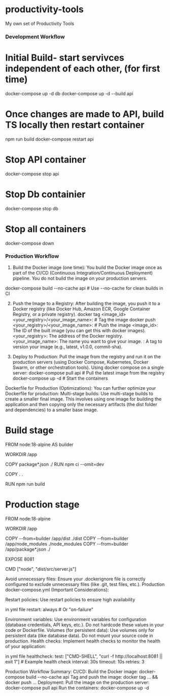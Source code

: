 # productivity-tools
My own set of Productivity Tools



### Development Workflow

# Initial Build-  start servivces independent of each other, (for first time)
docker-compose up -d db
docker-compose up -d --build api

# Once changes are made to API, build TS locally then restart container 
npm run build
docker-compose restart api

# Stop API container
docker-compose stop api
# Stop Db containier
docker-compose stop db
# Stop all containers
docker-compose down

### Production Workflow
1. Build the Docker image (one time):
You build the Docker image once as part of the CI/CD (Continuous Integration/Continuous Deployment) pipeline. You do not build the image on your production servers.

docker-compose build --no-cache api # Use --no-cache for clean builds in CI

2. Push the Image to a Registry:
After building the image, you push it to a Docker registry (like Docker Hub, Amazon ECR, Google Container Registry, or a private registry).
docker tag <image_id> <your_registry>/<your_image_name>:<tag> # Tag the image
docker push <your_registry>/<your_image_name>:<tag> # Push the image
<image_id>: The ID of the built image (you can get this with docker images).
<your_registry>: The address of the Docker registry.
<your_image_name>: The name you want to give your image.
<tag>: A tag to version your image (e.g., latest, v1.0.0, commit-sha).


3. Deploy to Production:
Pull the image from the registry and run it on the production servers (using Docker Compose, Kubernetes, Docker Swarm, or other orchestration tools).
Using docker compose on a single server:
docker-compose pull api # Pull the latest image from the registry
docker-compose up -d # Start the containers


Dockerfile for Production (Optimizations):
You can further optimize your Dockerfile for production:
Multi-stage builds: Use multi-stage builds to create a smaller final image. This involves using one image for building the application and then copying only the necessary artifacts (the dist folder and dependencies) to a smaller base image.
# Build stage
FROM node:18-alpine AS builder

WORKDIR /app

COPY package*.json ./
RUN npm ci --omit=dev

COPY . .

RUN npm run build

# Production stage
FROM node:18-alpine

WORKDIR /app

COPY --from=builder /app/dist ./dist
COPY --from=builder /app/node_modules ./node_modules
COPY --from=builder /app/package*.json ./

EXPOSE 8081

CMD ["node", "dist/src/server.js"]


Avoid unnecessary files: Ensure your .dockerignore file is correctly configured to exclude unnecessary files (like .git, test files, etc.).
Production docker-compose.yml (Important Considerations):

Restart policies: Use restart policies to ensure high availability

in yml file
restart: always # Or "on-failure"

Environment variables: Use environment variables for configuration (database credentials, API keys, etc.). Do not hardcode these values in your code or Dockerfile.
Volumes (for persistent data): Use volumes only for persistent data (like database data). Do not mount your source code in production.
Health checks: Implement health checks to monitor the health of your application:


in  yml file
healthcheck:
  test: ["CMD-SHELL", "curl -f http://localhost:8081 || exit 1"] # Example health check
  interval: 30s
  timeout: 10s
  retries: 3

Production Workflow Summary:
CI/CD:
Build the Docker image: docker-compose build --no-cache api
Tag and push the image: docker tag ... && docker push ...
Deployment:
Pull the image on the production server: docker-compose pull api
Run the containers: docker-compose up -d
